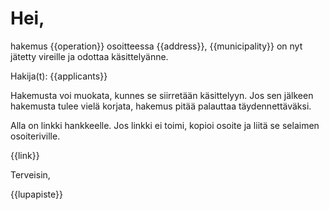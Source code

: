 # Hei,

hakemus {{operation}} osoitteessa {{address}}, {{municipality}} on nyt
jätetty vireille ja odottaa käsittelyänne.

Hakija(t): {{applicants}}

Hakemusta voi muokata, kunnes se siirretään käsittelyyn. Jos sen
jälkeen hakemusta tulee vielä korjata, hakemus pitää palauttaa
täydennettäväksi.

Alla on linkki hankkeelle. Jos linkki ei toimi, kopioi osoite ja
liitä se selaimen osoiteriville.

{{link}}

Terveisin,

{{lupapiste}}

